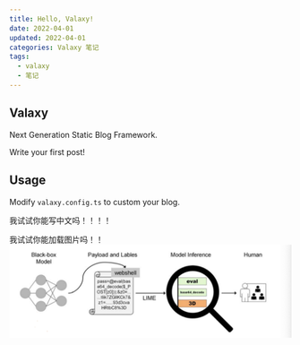 ```yaml
---
title: Hello, Valaxy!
date: 2022-04-01
updated: 2022-04-01
categories: Valaxy 笔记
tags:
  - valaxy
  - 笔记
---
```


## Valaxy

Next Generation Static Blog Framework.

Write your first post!

## Usage

Modify `valaxy.config.ts` to custom your blog.


我试试你能写中文吗！！！！

我试试你能加载图片吗！！
![upload successdul](/images/pasted-237.png)


